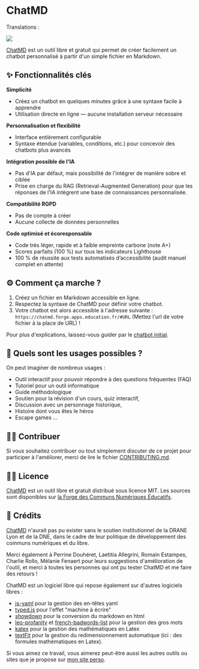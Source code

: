# ChatMD

Translations :

[![](https://img.shields.io/badge/%F0%9F%87%AC%F0%9F%87%A7_README-EN-A1C)](https://github.com/eyssette/chatMD/blob/main/README.en.md)


[ChatMD](https://chatmd.forge.apps.education.fr/) est un outil libre et gratuit qui permet de créer facilement un chatbot personnalisé à partir d'un simple fichier en Markdown.

## ✨ Fonctionnalités clés

**Simplicité**
- Créez un chatbot en quelques minutes grâce à une syntaxe facile à apprendre
- Utilisation directe en ligne — aucune installation serveur nécessaire

**Personnalisation et flexibilité**
- Interface entièrement configurable
- Syntaxe étendue (variables, conditions, etc.) pour concevoir des chatbots plus avancés

**Intégration possible de l'IA**
- Pas d'IA par défaut, mais possibilité de l'intégrer de manière sobre et ciblée
- Prise en charge du RAG (Retrieval-Augmented Generation) pour que les réponses de l'IA intègrent une base de connaissances personnalisée.

**Compatibilité RGPD**
- Pas de compte à créer
- Aucune collecte de données personnelles

**Code optimisé et écoresponsable**
- Code très léger, rapide et à faible empreinte carbone (note A+)
- Scores parfaits (100 %) sur tous les indicateurs Lighthouse
- 100 % de réussite aux tests automatisés d’accessibilité (audit manuel complet en attente)


## ⚙️ Comment ça marche ?

1. Créez un fichier en Markdown accessible en ligne.
2. Respectez la syntaxe de ChatMD pour définir votre chatbot.
3. Votre chatbot est alors accessible à l'adresse suivante : `https://chatmd.forge.apps.education.fr/#URL` (Mettez l'url de votre fichier à la place de URL) !

Pour plus d'explications, laissez-vous guider par le [chatbot initial](https://chatmd.forge.apps.education.fr/).

## 🎯 Quels sont les usages possibles ?

On peut imaginer de nombreux usages :
- Outil interactif pour pouvoir répondre à des questions fréquentes (FAQ)
- Tutoriel pour un outil informatique
- Guide méthodologique
- Soutien pour la révision d'un cours, quiz interactif,
- Discussion avec un personnage historique,
- Histoire dont vous êtes le héros
- Escape games …

## 🙋‍♀️ Contribuer

Si vous souhaitez contribuer ou tout simplement discuter de ce projet pour participer à l'améliorer, merci de lire le fichier [CONTRIBUTING.md](https://forge.apps.education.fr/chatMD/chatMD.forge.apps.education.fr/-/blob/main/CONTRIBUTING.md?ref_type=heads).

## 👩‍⚖️ Licence

[ChatMD](https://chatmd.forge.apps.education.fr/) est un outil libre et gratuit distribué sous licence MIT. Les sources sont disponibles sur [la Forge des Communs Numériques Éducatifs](https://forge.apps.education.fr/chatMD/chatMD.forge.apps.education.fr).

## 🙏 Crédits

[ChatMD](https://chatmd.forge.apps.education.fr/) n'aurait pas pu exister sans le soutien institutionnel de la DRANE Lyon et de la DNE, dans le cadre de leur politique de développement des communs numériques et du libre.

Merci également à Perrine Douhéret, Laetitia Allegrini, Romain Estampes, Charlie Rollo, Mélanie Fenaert pour leurs suggestions d'amélioration de l'outil, et merci à toutes les personnes qui ont pu tester ChatMD et me faire des retours !

ChatMD est un logiciel libre qui repose également sur d'autres logiciels libres :
- [js-yaml](https://github.com/nodeca/js-yaml) pour la gestion des en-têtes yaml
- [typed.js](https://github.com/mattboldt/typed.js) pour l'effet "machine à écrire"
- [showdown](https://github.com/showdownjs/showdown) pour la conversion du markdown en html
- [leo-profanity](https://github.com/jojoee/leo-profanity) et [french-badwords-list](https://github.com/darwiin/french-badwords-list/) pour la gestion des gros mots
- [katex](https://katex.org/) pour la gestion des mathématiques en Latex
- [textFit](https://github.com/STRML/textFit) pour la gestion du redimensionnement automatique (ici : des formules mathématiques en Latex).

Si vous aimez ce travail, vous aimerez peut-être aussi les autres outils ou sites que je propose sur [mon site perso](https://eyssette.forge.apps.education.fr).